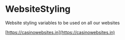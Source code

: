 # WebsiteStyling
Website styling variables to be used on all our websites


[https://casinowebsites.in](https://casinowebsites.in)
